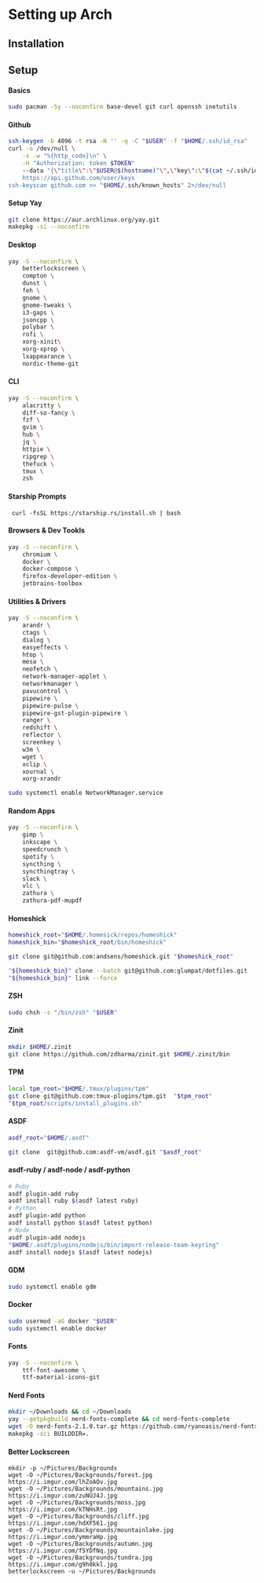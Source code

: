 # Setting up Arch

## Installation

## Setup

#### Basics

```bash
sudo pacman -Sy --noconfirm base-devel git curl openssh inetutils
```

#### Github

```bash
ssh-keygen -b 4096 -t rsa -N '' -q -C "$USER" -f "$HOME/.ssh/id_rsa"
curl -o /dev/null \
    -s -w "%{http_code}\n" \
    -H "Authorization: token $TOKEN"
    --data "{\"title\":\"$USER@$(hostname)"\",\"key\":\"$(cat ~/.ssh/id_rsa.pub)\"}" \
    https://api.github.com/user/keys
ssh-keyscan github.com >> "$HOME/.ssh/known_hosts" 2>/dev/null
```

#### Setup Yay

```bash
git clone https://aur.archlinux.org/yay.git 
makepkg -si --noconfirm 
```

#### Desktop

```bash
yay -S --noconfirm \
    betterlockscreen \
    compton \ 
    dunst \ 
    feh \
    gnome \
    gnome-tweaks \
    i3-gaps \
    jsoncpp \
    polybar \
    rofi \
    xorg-xinit\
    xorg-xprop \ 
    lxappearance \
    nordic-theme-git 
```
 
#### CLI

```bash
yay -S --noconfirm \
    alacritty \
    diff-so-fancy \
    fzf \
    gvim \
    hub \
    jq \
    httpie \
    ripgrep \
    thefuck \
    tmux \
    zsh
```
 
#### Starship Prompts
 
```
 curl -fsSL https://starship.rs/install.sh | bash
```

#### Browsers & Dev Tookls

```bash
yay -S --noconfirm \
    chromium \
    docker \
    docker-compose \
    firefox-developer-edition \
    jetbrains-toolbox 
```

#### Utilities & Drivers

```bash
yay -S --noconfirm \
    arandr \
    ctags \
    dialog \
    easyeffects \
    htop \
    mesa \
    neofetch \
    network-manager-applet \
    networkmanager \
    pavucontrol \
    pipewire \
    pipewire-pulse \
    pipewire-gst-plugin-pipewire \
    ranger \
    redshift \
    reflector \
    screenkey \
    w3m \
    wget \
    xclip \
    xournal \
    xorg-xrandr 
```

```bash
sudo systemctl enable NetworkManager.service
```

#### Random Apps

```bash
yay -S --noconfirm \
    gimp \
    inkscape \
    speedcrunch \
    spotify \
    syncthing \
    syncthingtray \
    slack \
    vlc \
    zathura \
    zathura-pdf-mupdf 
```

#### Homeshick

```bash
homeshick_root="$HOME/.homesick/repos/homeshick"
homeshick_bin="$homeshick_root/bin/homeshick"

git clone git@github.com:andsens/homeshick.git "$homeshick_root" 

"${homeshick_bin}" clone --batch git@github.com:glumpat/dotfiles.git
"${homeshick_bin}" link --force
```

#### ZSH

```bash
sudo chsh -s "/bin/zsh" "$USER" 
```

#### Zinit

```bash
mkdir $HOME/.zinit
git clone https://github.com/zdharma/zinit.git $HOME/.zinit/bin
```

#### TPM

```bash
local tpm_root="$HOME/.tmux/plugins/tpm"
git clone git@github.com:tmux-plugins/tpm.git  "$tpm_root"
"$tpm_root/scripts/install_plugins.sh"
```

#### ASDF

```bash
asdf_root="$HOME/.asdf"

git clone  git@github.com:asdf-vm/asdf.git "$asdf_root"
```

#### asdf-ruby / asdf-node / asdf-python

```bash
# Ruby
asdf plugin-add ruby
asdf install ruby $(asdf latest ruby)
# Python
asdf plugin-add python
asdf install python $(asdf latest python)
# Node
asdf plugin-add nodejs
"$HOME/.asdf/plugins/nodejs/bin/import-release-team-keyring"
asdf install nodejs $(asdf latest nodejs)
```

#### GDM

```bash
sudo systemctl enable gdm
```

#### Docker

```bash
sudo usermod -aG docker "$USER" 
sudo systemctl enable docker
```


#### Fonts

```bash
yay -S --noconfirm \
    ttf-font-awesome \
    ttf-material-icons-git 
```

#### Nerd Fonts

```bash
mkdir ~/Downloads && cd ~/Downloads
yay --getpkgbuild nerd-fonts-complete && cd nerd-fonts-complete
wget -O nerd-fonts-2.1.0.tar.gz https://github.com/ryanoasis/nerd-fonts/archive/v2.1.0.tar.gz
makepkg -sci BUILDDIR=.
```

#### Better Lockscreen

```
mkdir -p ~/Pictures/Backgrounds
wget -O ~/Pictures/Backgrounds/forest.jpg https://i.imgur.com/lhZoAOv.jpg
wget -O ~/Pictures/Backgrounds/mountains.jpg https://i.imgur.com/zuNUJ4J.jpg
wget -O ~/Pictures/Backgrounds/moss.jpg https://i.imgur.com/kTNHsRt.jpg
wget -O ~/Pictures/Backgrounds/cliff.jpg https://i.imgur.com/hdXF561.jpg
wget -O ~/Pictures/Backgrounds/mountainlake.jpg https://i.imgur.com/ymmraHp.jpg
wget -O ~/Pictures/Backgrounds/autumn.jpg https://i.imgur.com/f5YDfNq.jpg
wget -O ~/Pictures/Backgrounds/tundra.jpg https://i.imgur.com/g9h0kkl.jpg
betterlockscreen -u ~/Pictures/Backgrounds
```
